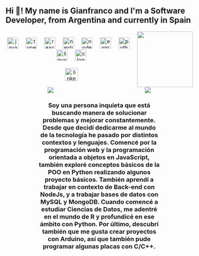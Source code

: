 <h2 align="left">Hi 👋! My name is Gianfranco and I'm a Software Developer, from Argentina and currently in Spain</h2>
    <div align="center" style="display: flex; align-items: center; justify-content: space-around;">
        <div align="center">
            <img src="https://cdn.jsdelivr.net/gh/devicons/devicon/icons/javascript/javascript-original.svg" height="30"
                alt="javascript logo" />
            <img width="12" />
            <img src="https://cdn.jsdelivr.net/gh/devicons/devicon/icons/typescript/typescript-original.svg" height="30"
                alt="typescript logo" />
            <img width="12" />
            <img src="https://cdn.jsdelivr.net/gh/devicons/devicon/icons/react/react-original.svg" height="30"
                alt="react logo" />
            <img width="12" />
            <img src="https://cdn.jsdelivr.net/gh/devicons/devicon/icons/nextjs/nextjs-original.svg" height="30"
                alt="nextjs logo" />
            <img width="12" />
            <img src="https://cdn.jsdelivr.net/gh/devicons/devicon/icons/nodejs/nodejs-original.svg" height="30"
                alt="nodejs logo" />
            <img width="12" />
            <img src="https://cdn.jsdelivr.net/gh/devicons/devicon/icons/express/express-original.svg" height="30"
                alt="express logo" />
            <img width="12" />
            <img src="https://cdn.jsdelivr.net/gh/devicons/devicon/icons/python/python-original.svg" height="30"
                alt="python logo" />
            <img width="12" />
            <img src="https://cdn.jsdelivr.net/gh/devicons/devicon/icons/linux/linux-original.svg" height="30"
                alt="linux logo" />
            <img width="12" />
            <img src="https://cdn.jsdelivr.net/gh/devicons/devicon/icons/c/c-original.svg" height="30" alt="c logo" />
            <br><br>
            <img src="https://img.shields.io/static/v1?message=LinkedIn&logo=linkedin&label=&color=0077B5&logoColor=white&labelColor=&style=for-the-badge"
                height="35" alt="linkedin logo" />
        </div>
        <div align="right">
            <img height="150"
                src="https://media2.giphy.com/media/v1.Y2lkPTc5MGI3NjExMGd1cHM4dnZvNDkyMmN4azJ4bndzdGsycnIxb280cTlvaGplZjRrciZlcD12MV9pbnRlcm5hbF9naWZfYnlfaWQmY3Q9Zw/KiZ6kV683kPaU/giphy.gif" />
        </div>
    </div>
    <div align="center" style="display: flex; justify-content: space-around; gap: 20px; width: 100%; height: auto;">
        <img
            src="https://github-readme-stats.vercel.app/api/top-langs/?username=gianfrancoguardamagna&layout=compact&theme=radical" />
        <img
            src="https://github-readme-stats.vercel.app/api?username=gianfrancoguardamagna&show_icons=true&theme=radical" />
    </div>
    <div align="center" style="width: 100%; height: auto;">
        <h3 style="width: 65%; height: auto;">Soy una persona inquieta que está buscando manera de solucionar problemas
            y mejorar constantemente. Desde
            que decidí dedicarme al mundo de la tecnología he pasado por distintos contextos y lenguajes. Comencé por la
            programación web y la programación orientada a objetos en JavaScript, también exploré conceptos básicos de
            la POO en Python realizando algunos proyecto básicos. También aprendí a trabajar en contexto de Back-end con
            NodeJs, y a trabajar bases de datos con MySQL y MongoDB. Cuando comencé a estudiar Ciencias de Datos, me
            adentré en el mundo de R y profundicé en ese ámbito con Python. Por último, descubrí también que me gusta
            crear proyectos con Arduino, así que también pude programar algunas placas con C/C++.</h3>
    </div>
